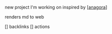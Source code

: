 new project I'm working on inspired by [[anagora]]

renders md to web

[] backlinks
[] actions


[//begin]: # "Autogenerated link references for markdown compatibility"
[anagora]: anagora.md "anagora"
[//end]: # "Autogenerated link references"